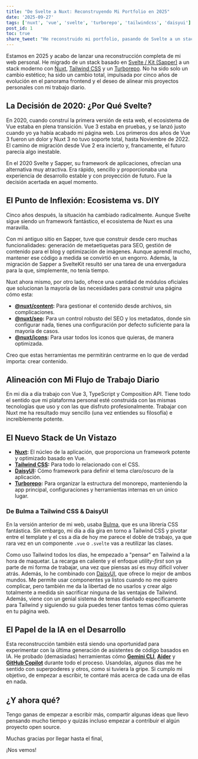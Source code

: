```yaml
---
title: "De Svelte a Nuxt: Reconstruyendo Mi Portfolio en 2025"
date: '2025-09-27'
tags: ['nuxt', 'vue', 'svelte', 'turborepo', 'tailwindcss', 'daisyui']
post_id: 1
toc: true
share_tweet: "He reconstruido mi portfolio, pasando de Svelte a un stack moderno con Nuxt, Tailwind CSS y Turborepo. Te cuento los motivos y el proceso."
---
```


Estamos en 2025 y acabo de lanzar una reconstrucción completa de mi web personal. He migrado de un stack basado en [Svelte / Kit (Sapper)](https://svelte.dev/) a un stack moderno con [Nuxt](https://nuxt.com/), [Tailwind CSS](https://tailwindcss.com/) y un [Turborepo](https://turbo.build/repo). No ha sido solo un cambio estético; ha sido un cambio total, impulsada por cinco años de evolución en el panorama frontend y el deseo de alinear mis proyectos personales con mi trabajo diario.

## La Decisión de 2020: ¿Por Qué Svelte?

En 2020, cuando construí la primera versión de esta web, el ecosistema de Vue estaba en plena transición. Vue 3 estaba en pruebas, y se lanzó justo cuando yo ya había acabado mi página web. Los primeros dos años de Vue 3 fueron un dolor y Nuxt 3 no tuvo soporte total, hasta Noviembre de 2022. El camino de migración desde Vue 2 era incierto y, francamente, el futuro parecía algo inestable.

En el 2020 Svelte y Sapper, su framework de aplicaciones, ofrecían una alternativa muy atractiva. Era rápido, sencillo y proporcionaba una experiencia de desarrollo estable y con proyección de futuro. Fue la decisión acertada en aquel momento.

## El Punto de Inflexión: Ecosistema vs. DIY

Cinco años después, la situación ha cambiado radicalmente. Aunque Svelte sigue siendo un framework fantástico, el ecosistema de Nuxt es una maravilla.

Con mi antiguo sitio en Sapper, tuve que construir desde cero muchas funcionalidades: generación de metaetiquetas para SEO, gestión de contenido para el blog y optimización de imágenes. Aunque aprendí mucho, mantener ese código a medida se convirtió en un engorro. Además, la migración de Sapper a SvelteKit resultó ser una tarea de una envergadura para la que, simplemente, no tenía tiempo.

Nuxt ahora mismo, por otro lado, ofrece una cantidad de módulos oficiales que solucionan la mayoría de las necesidades para construir una página cómo esta:

- **[@nuxt/content](https://content.nuxt.com/):** Para gestionar el contenido desde archivos, sin complicaciones.
- **[@nuxt/seo](https://nuxt.com/modules/seo):** Para un control robusto del SEO y los metadatos, donde sin configurar nada, tienes una configuración por defecto suficiente para la mayoría de casos.
- **[@nuxt/icons](https://icons.nuxt.com/):** Para usar todos los iconos que quieras, de manera optimizada.

Creo que estas herramientas me permitirán centrarme en lo que de verdad importa: crear contenido.

## Alineación con Mi Flujo de Trabajo Diario

En mi día a día trabajo con Vue 3, TypeScript y Composition API. Tiene todo el sentido que mi plataforma personal esté construida con las mismas tecnologías que uso y con las que disfruto profesionalmente. Trabajar con Nuxt me ha resultado muy sencillo (una vez entiendes su filosofía) e increíblemente potente.

## El Nuevo Stack de Un Vistazo

- **[Nuxt](https://nuxt.com/):** El núcleo de la aplicación, que proporciona un framework potente y optimizado basado en Vue.
- **[Tailwind CSS](https://tailwindcss.com/):** Para todo lo relacionado con el CSS.
- **[DaisyUI](https://daisyui.com/):** Cómo framework para definir el tema claro/oscuro de la aplicación.
- **[Turborepo](https://turbo.build/repo):** Para organizar la estructura del monorepo, manteniendo la app principal, configuraciones y herramientas internas en un único lugar.

### De Bulma a Tailwind CSS & DaisyUI

En la versión anterior de mi web, usaba [Bulma](https://bulma.io/), que es una librería CSS fantástica. Sin embargo, mi día a día gira en torno a Tailwind CSS y pivotar entre el template y el css a día de hoy me parece el doble de trabajo, ya que rara vez en un componente `.vue` o `.svelte` vas a reutilizar las clases.

Como uso Tailwind todos los días, he empezado a "pensar" en Tailwind a la hora de maquetar. La recarga en caliente y el enfoque _utility-first_ son ya parte de mi forma de trabajar, una vez que piensas así es muy díficil volver atrás. Además, lo he combinado con [DaisyUI](https://daisyui.com/), que ofrece lo mejor de ambos mundos. Me permite usar componentes ya listos cuando no me quiero complicar, pero también me da la libertad de no usarlos y crear algo totalmente a medida sin sacrificar ninguna de las ventajas de Tailwind. Además, viene con un genial sistema de temas diseñado específicamente para Tailwind y siguiendo su guía puedes tener tantos temas cómo quieras en tu página web.

## El Papel de la IA en el Desarrollo

Esta reconstrucción también está siendo una oportunidad para experimentar con la última generación de asistentes de código basados en IA. He probado (demasiadas) herramientas cómo [**Gemini CLI**](https://ai.google.dev/docs/gemini_cli_quickstart), [**Aider**](https://github.com/paul-gauthier/aider) y [**GitHub Copilot**](https://github.com/features/copilot) durante todo el proceso. Usandolas, algunos días me he sentido con superpoderes y otros, como si tuviera la gripe. Si cumplo mi objetivo, de empezar a escribir, te contaré más acerca de cada una de ellas en nada.

## ¿Y ahora qué?

Tengo ganas de empezar a escribir más, compartir algunas ideas que llevo pensando mucho tiempo y quizás incluso empezar a contribuir el algún proyecto open source.

Muchas gracias por llegar hasta el final,

¡Nos vemos!
